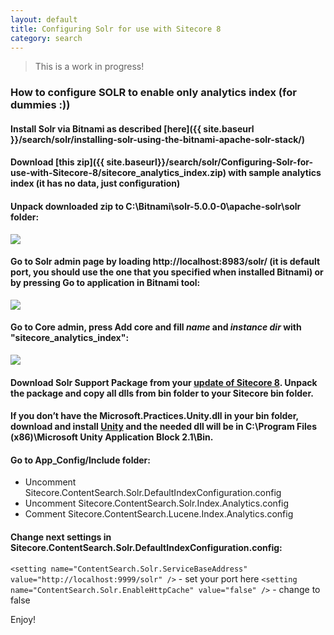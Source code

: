 ```yaml
---
layout: default
title: Configuring Solr for use with Sitecore 8
category: search
---
```


> This is a work in progress!

### How to configure SOLR to enable only analytics index (for dummies :))

#### Install Solr via Bitnami as described  [here]({{ site.baseurl }}/search/solr/installing-solr-using-the-bitnami-apache-solr-stack/)

#### Download [this zip]({{ site.baseurl}}/search/solr/Configuring-Solr-for-use-with-Sitecore-8/sitecore_analytics_index.zip) with sample analytics index (it has no data, just configuration)

#### Unpack downloaded zip to C:\Bitnami\solr-5.0.0-0\apache-solr\solr folder:

<img src="/docs/images/search/solr/Configuring-Solr-for-use-with-Sitecore-8/solrfolder.png"  />

#### Go to Solr admin page by loading http://localhost:8983/solr/ (it is default port, you should use the one that you specified when installed Bitnami) or by pressing Go to application in Bitnami tool:

<img src="/docs/images/search/solr/Configuring-Solr-for-use-with-Sitecore-8/bitnamistart.png"  />

#### Go to Core admin, press Add core and fill *name* and *instance dir* with "sitecore_analytics_index":

<img src="/docs/images/search/solr/Configuring-Solr-for-use-with-Sitecore-8/addcore.png"  />

#### Download Solr Support Package from your <a href="https://dev.sitecore.net/Downloads/Sitecore_Experience_Platform/8_0.aspx" >update of Sitecore 8</a>. Unpack the package and copy all dlls from bin folder to your Sitecore bin folder.

#### If you don’t have the Microsoft.Practices.Unity.dll in your bin folder, download and install <a href="http://www.microsoft.com/en-gb/download/details.aspx?id=17866">Unity</a> and the needed dll will be in C:\Program Files (x86)\Microsoft Unity Application Block 2.1\Bin.

#### Go to App_Config/Include folder:

- Uncomment Sitecore.ContentSearch.Solr.DefaultIndexConfiguration.config
- Uncomment Sitecore.ContentSearch.Solr.Index.Analytics.config
- Comment Sitecore.ContentSearch.Lucene.Index.Analytics.config

#### Change next settings in Sitecore.ContentSearch.Solr.DefaultIndexConfiguration.config:

`<setting name="ContentSearch.Solr.ServiceBaseAddress" value="http://localhost:9999/solr" />` - set your port here
`<setting name="ContentSearch.Solr.EnableHttpCache" value="false" />` - change to false

Enjoy!